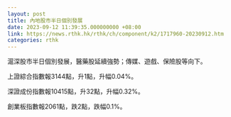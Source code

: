 ```yaml
---
layout: post
title: 內地股市半日個別發展
date: 2023-09-12 11:39:35.000000000 +08:00
link: https://news.rthk.hk/rthk/ch/component/k2/1717960-20230912.htm
categories: rthk
---
```


滬深股市半日個別發展，醫藥股延續強勢；傳媒、遊戲、保險股等向下。

上證綜合指數報3144點，升1點，升幅0.04%。

深證成份指數報10415點，升32點，升幅0.32%。

創業板指數報2061點，跌2點，跌幅0.1%。
